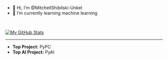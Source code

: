 - 👋 Hi, I’m @MitchellShibilski-Unkel
- 🌱 I’m currently learning machine learning

<br>

[![My GitHub Stats](https://github-readme-stats.vercel.app/api/?username=mitchellshibilski-unkel&count_private=true&theme=dark&showicons=true)]()

<hr>

- **Top Project:** PyPC
- **Top AI Project:** PyAI
